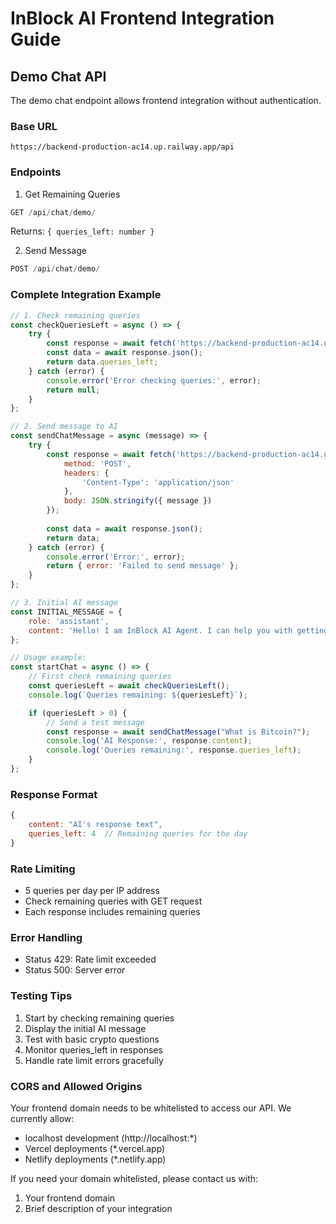 # InBlock AI Frontend Integration Guide

## Demo Chat API
The demo chat endpoint allows frontend integration without authentication.

### Base URL
```
https://backend-production-ac14.up.railway.app/api
```

### Endpoints

1. Get Remaining Queries
```javascript
GET /api/chat/demo/
```
Returns: `{ queries_left: number }`

2. Send Message
```javascript
POST /api/chat/demo/
```

### Complete Integration Example

```javascript
// 1. Check remaining queries
const checkQueriesLeft = async () => {
    try {
        const response = await fetch('https://backend-production-ac14.up.railway.app/api/chat/demo/');
        const data = await response.json();
        return data.queries_left;
    } catch (error) {
        console.error('Error checking queries:', error);
        return null;
    }
};

// 2. Send message to AI
const sendChatMessage = async (message) => {
    try {
        const response = await fetch('https://backend-production-ac14.up.railway.app/api/chat/demo/', {
            method: 'POST',
            headers: {
                'Content-Type': 'application/json'
            },
            body: JSON.stringify({ message })
        });
        
        const data = await response.json();
        return data;
    } catch (error) {
        console.error('Error:', error);
        return { error: 'Failed to send message' };
    }
};

// 3. Initial AI message
const INITIAL_MESSAGE = {
    role: 'assistant',
    content: 'Hello! I am InBlock AI Agent. I can help you with getting familiar with crypto basics, crypto market analysis, trading strategies, and blockchain insights. What would you like to know?'
};

// Usage example:
const startChat = async () => {
    // First check remaining queries
    const queriesLeft = await checkQueriesLeft();
    console.log(`Queries remaining: ${queriesLeft}`);

    if (queriesLeft > 0) {
        // Send a test message
        const response = await sendChatMessage("What is Bitcoin?");
        console.log('AI Response:', response.content);
        console.log('Queries remaining:', response.queries_left);
    }
};
```

### Response Format
```javascript
{
    content: "AI's response text",
    queries_left: 4  // Remaining queries for the day
}
```

### Rate Limiting
- 5 queries per day per IP address
- Check remaining queries with GET request
- Each response includes remaining queries

### Error Handling
- Status 429: Rate limit exceeded
- Status 500: Server error

### Testing Tips
1. Start by checking remaining queries
2. Display the initial AI message
3. Test with basic crypto questions
4. Monitor queries_left in responses
5. Handle rate limit errors gracefully 

### CORS and Allowed Origins
Your frontend domain needs to be whitelisted to access our API. We currently allow:
- localhost development (http://localhost:*)
- Vercel deployments (*.vercel.app)
- Netlify deployments (*.netlify.app)

If you need your domain whitelisted, please contact us with:
1. Your frontend domain
2. Brief description of your integration 